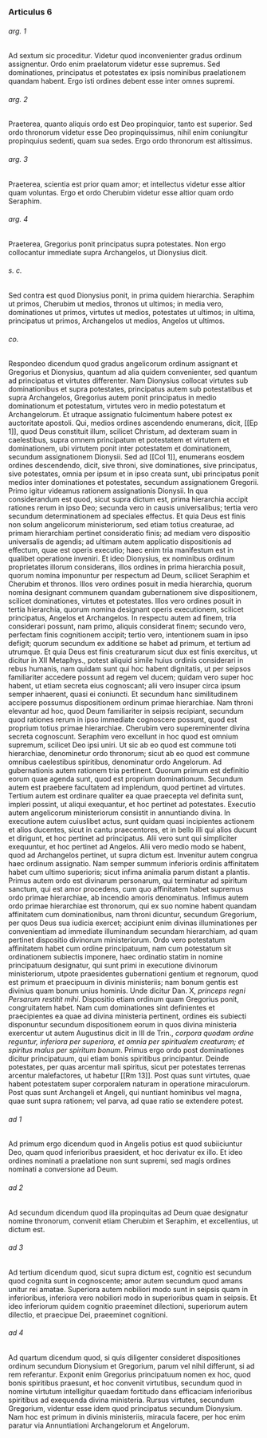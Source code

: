 ### Articulus 6

###### arg. 1
Ad sextum sic proceditur. Videtur quod inconvenienter gradus ordinum assignentur. Ordo enim praelatorum videtur esse supremus. Sed dominationes, principatus et potestates ex ipsis nominibus praelationem quandam habent. Ergo isti ordines debent esse inter omnes supremi.

###### arg. 2
Praeterea, quanto aliquis ordo est Deo propinquior, tanto est superior. Sed ordo thronorum videtur esse Deo propinquissimus, nihil enim coniungitur propinquius sedenti, quam sua sedes. Ergo ordo thronorum est altissimus.

###### arg. 3
Praeterea, scientia est prior quam amor; et intellectus videtur esse altior quam voluntas. Ergo et ordo Cherubim videtur esse altior quam ordo Seraphim.

###### arg. 4
Praeterea, Gregorius ponit principatus supra potestates. Non ergo collocantur immediate supra Archangelos, ut Dionysius dicit.

###### s. c.
Sed contra est quod Dionysius ponit, in prima quidem hierarchia. Seraphim ut primos, Cherubim ut medios, thronos ut ultimos; in media vero, dominationes ut primos, virtutes ut medios, potestates ut ultimos; in ultima, principatus ut primos, Archangelos ut medios, Angelos ut ultimos.

###### co.
Respondeo dicendum quod gradus angelicorum ordinum assignant et Gregorius et Dionysius, quantum ad alia quidem convenienter, sed quantum ad principatus et virtutes differenter. Nam Dionysius collocat virtutes sub dominationibus et supra potestates, principatus autem sub potestatibus et supra Archangelos, Gregorius autem ponit principatus in medio dominationum et potestatum, virtutes vero in medio potestatum et Archangelorum. Et utraque assignatio fulcimentum habere potest ex auctoritate apostoli. Qui, medios ordines ascendendo enumerans, dicit, [[Ep 1]], quod Deus constituit illum, scilicet Christum, ad dexteram suam in caelestibus, supra omnem principatum et potestatem et virtutem et dominationem, ubi virtutem ponit inter potestatem et dominationem, secundum assignationem Dionysii. Sed ad [[Col 1]], enumerans eosdem ordines descendendo, dicit, sive throni, sive dominationes, sive principatus, sive potestates, omnia per ipsum et in ipso creata sunt, ubi principatus ponit medios inter dominationes et potestates, secundum assignationem Gregorii. Primo igitur videamus rationem assignationis Dionysii. In qua considerandum est quod, sicut supra dictum est, prima hierarchia accipit rationes rerum in ipso Deo; secunda vero in causis universalibus; tertia vero secundum determinationem ad speciales effectus. Et quia Deus est finis non solum angelicorum ministeriorum, sed etiam totius creaturae, ad primam hierarchiam pertinet consideratio finis; ad mediam vero dispositio universalis de agendis; ad ultimam autem applicatio dispositionis ad effectum, quae est operis executio; haec enim tria manifestum est in qualibet operatione inveniri. Et ideo Dionysius, ex nominibus ordinum proprietates illorum considerans, illos ordines in prima hierarchia posuit, quorum nomina imponuntur per respectum ad Deum, scilicet Seraphim et Cherubim et thronos. Illos vero ordines posuit in media hierarchia, quorum nomina designant communem quandam gubernationem sive dispositionem, scilicet dominationes, virtutes et potestates. Illos vero ordines posuit in tertia hierarchia, quorum nomina designant operis executionem, scilicet principatus, Angelos et Archangelos. In respectu autem ad finem, tria considerari possunt, nam primo, aliquis considerat finem; secundo vero, perfectam finis cognitionem accipit; tertio vero, intentionem suam in ipso defigit; quorum secundum ex additione se habet ad primum, et tertium ad utrumque. Et quia Deus est finis creaturarum sicut dux est finis exercitus, ut dicitur in XII Metaphys., potest aliquid simile huius ordinis considerari in rebus humanis, nam quidam sunt qui hoc habent dignitatis, ut per seipsos familiariter accedere possunt ad regem vel ducem; quidam vero super hoc habent, ut etiam secreta eius cognoscant; alii vero insuper circa ipsum semper inhaerent, quasi ei coniuncti. Et secundum hanc similitudinem accipere possumus dispositionem ordinum primae hierarchiae. Nam throni elevantur ad hoc, quod Deum familiariter in seipsis recipiant, secundum quod rationes rerum in ipso immediate cognoscere possunt, quod est proprium totius primae hierarchiae. Cherubim vero supereminenter divina secreta cognoscunt. Seraphim vero excellunt in hoc quod est omnium supremum, scilicet Deo ipsi uniri. Ut sic ab eo quod est commune toti hierarchiae, denominetur ordo thronorum; sicut ab eo quod est commune omnibus caelestibus spiritibus, denominatur ordo Angelorum. Ad gubernationis autem rationem tria pertinent. Quorum primum est definitio eorum quae agenda sunt, quod est proprium dominationum. Secundum autem est praebere facultatem ad implendum, quod pertinet ad virtutes. Tertium autem est ordinare qualiter ea quae praecepta vel definita sunt, impleri possint, ut aliqui exequantur, et hoc pertinet ad potestates. Executio autem angelicorum ministeriorum consistit in annuntiando divina. In executione autem cuiuslibet actus, sunt quidam quasi incipientes actionem et alios ducentes, sicut in cantu praecentores, et in bello illi qui alios ducunt et dirigunt, et hoc pertinet ad principatus. Alii vero sunt qui simpliciter exequuntur, et hoc pertinet ad Angelos. Alii vero medio modo se habent, quod ad Archangelos pertinet, ut supra dictum est. Invenitur autem congrua haec ordinum assignatio. Nam semper summum inferioris ordinis affinitatem habet cum ultimo superioris; sicut infima animalia parum distant a plantis. Primus autem ordo est divinarum personarum, qui terminatur ad spiritum sanctum, qui est amor procedens, cum quo affinitatem habet supremus ordo primae hierarchiae, ab incendio amoris denominatus. Infimus autem ordo primae hierarchiae est thronorum, qui ex suo nomine habent quandam affinitatem cum dominationibus, nam throni dicuntur, secundum Gregorium, per quos Deus sua iudicia exercet; accipiunt enim divinas illuminationes per convenientiam ad immediate illuminandum secundam hierarchiam, ad quam pertinet dispositio divinorum ministeriorum. Ordo vero potestatum affinitatem habet cum ordine principatuum, nam cum potestatum sit ordinationem subiectis imponere, haec ordinatio statim in nomine principatuum designatur, qui sunt primi in executione divinorum ministeriorum, utpote praesidentes gubernationi gentium et regnorum, quod est primum et praecipuum in divinis ministeriis; nam bonum gentis est divinius quam bonum unius hominis. Unde dicitur Dan. X, *princeps regni Persarum restitit mihi*. Dispositio etiam ordinum quam Gregorius ponit, congruitatem habet. Nam cum dominationes sint definientes et praecipientes ea quae ad divina ministeria pertinent, ordines eis subiecti disponuntur secundum dispositionem eorum in quos divina ministeria exercentur ut autem Augustinus dicit in III de Trin., *corpora quodam ordine reguntur, inferiora per superiora, et omnia per spiritualem creaturam; et spiritus malus per spiritum bonum*. Primus ergo ordo post dominationes dicitur principatuum, qui etiam bonis spiritibus principantur. Deinde potestates, per quas arcentur mali spiritus, sicut per potestates terrenas arcentur malefactores, ut habetur [[Rm 13]]. Post quas sunt virtutes, quae habent potestatem super corporalem naturam in operatione miraculorum. Post quas sunt Archangeli et Angeli, qui nuntiant hominibus vel magna, quae sunt supra rationem; vel parva, ad quae ratio se extendere potest.

###### ad 1
Ad primum ergo dicendum quod in Angelis potius est quod subiiciuntur Deo, quam quod inferioribus praesident, et hoc derivatur ex illo. Et ideo ordines nominati a praelatione non sunt supremi, sed magis ordines nominati a conversione ad Deum.

###### ad 2
Ad secundum dicendum quod illa propinquitas ad Deum quae designatur nomine thronorum, convenit etiam Cherubim et Seraphim, et excellentius, ut dictum est.

###### ad 3
Ad tertium dicendum quod, sicut supra dictum est, cognitio est secundum quod cognita sunt in cognoscente; amor autem secundum quod amans unitur rei amatae. Superiora autem nobiliori modo sunt in seipsis quam in inferioribus, inferiora vero nobiliori modo in superioribus quam in seipsis. Et ideo inferiorum quidem cognitio praeeminet dilectioni, superiorum autem dilectio, et praecipue Dei, praeeminet cognitioni.

###### ad 4
Ad quartum dicendum quod, si quis diligenter consideret dispositiones ordinum secundum Dionysium et Gregorium, parum vel nihil differunt, si ad rem referantur. Exponit enim Gregorius principatuum nomen ex hoc, quod bonis spiritibus praesunt, et hoc convenit virtutibus, secundum quod in nomine virtutum intelligitur quaedam fortitudo dans efficaciam inferioribus spiritibus ad exequenda divina ministeria. Rursus virtutes, secundum Gregorium, videntur esse idem quod principatus secundum Dionysium. Nam hoc est primum in divinis ministeriis, miracula facere, per hoc enim paratur via Annuntiationi Archangelorum et Angelorum.

